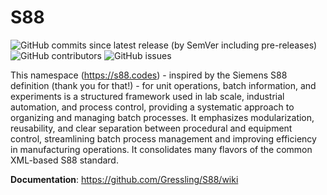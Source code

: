# S88

![GitHub commits since latest release (by SemVer including pre-releases)](https://img.shields.io/github/commits-since/Gressling/S88/v2-beta)
![GitHub contributors](https://img.shields.io/github/contributors/Gressling/S88)
![GitHub issues](https://img.shields.io/github/issues/Gressling/S88)

This namespace (https://s88.codes) - inspired by the Siemens S88 definition (thank you for that!) - for unit operations, batch information, and experiments is a structured framework used in lab scale, industrial automation, and process control, providing a systematic approach to organizing and managing batch processes. It emphasizes modularization, reusability, and clear separation between procedural and equipment control, streamlining batch process management and improving efficiency in manufacturing operations. It consolidates many flavors of the common XML-based S88 standard.

**Documentation**: https://github.com/Gressling/S88/wiki

